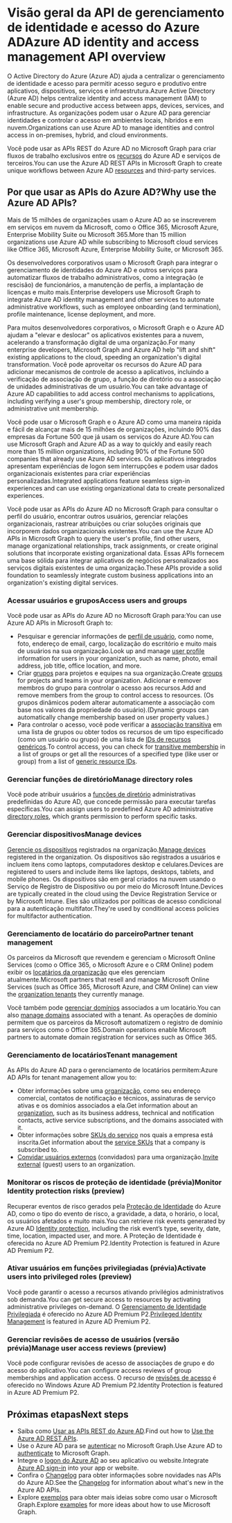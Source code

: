 # <a name="azure-ad-identity-and-access-management-api-overview"></a><span data-ttu-id="460b6-101">Visão geral da API de gerenciamento de identidade e acesso do Azure AD</span><span class="sxs-lookup"><span data-stu-id="460b6-101">Azure AD identity and access management API overview</span></span>

<span data-ttu-id="460b6-102">O Active Directory do Azure (Azure AD) ajuda a centralizar o gerenciamento de identidade e acesso para permitir acesso seguro e produtivo entre aplicativos, dispositivos, serviços e infraestrutura.</span><span class="sxs-lookup"><span data-stu-id="460b6-102">Azure Active Directory (Azure AD) helps centralize identity and access management (IAM) to enable secure and productive access between apps, devices, services, and infrastructure.</span></span> <span data-ttu-id="460b6-103">As organizações podem usar o Azure AD para gerenciar identidades e controlar o acesso em ambientes locais, híbridos e em nuvem.</span><span class="sxs-lookup"><span data-stu-id="460b6-103">Organizations can use Azure AD to manage identities and control access in on-premises, hybrid, and cloud environments.</span></span>  

<span data-ttu-id="460b6-104">Você pode usar as APIs REST do Azure AD no Microsoft Graph para criar fluxos de trabalho exclusivos entre os [recursos](../api-reference/v1.0/resources/azure_ad_overview.md) do Azure AD e serviços de terceiros.</span><span class="sxs-lookup"><span data-stu-id="460b6-104">You can use the Azure AD REST APIs in Microsoft Graph to create unique workflows between Azure AD [resources](../api-reference/v1.0/resources/azure_ad_overview.md) and third-party services.</span></span>

## <a name="why-use-the-azure-ad-apis"></a><span data-ttu-id="460b6-105">Por que usar as APIs do Azure AD?</span><span class="sxs-lookup"><span data-stu-id="460b6-105">Why use the Azure AD APIs?</span></span>

<span data-ttu-id="460b6-106">Mais de 15 milhões de organizações usam o Azure AD ao se inscreverem em serviços em nuvem da Microsoft, como o Office 365, Microsoft Azure, Enterprise Mobility Suite ou Microsoft 365.</span><span class="sxs-lookup"><span data-stu-id="460b6-106">More than 15 million organizations use Azure AD while subscribing to Microsoft cloud services like Office 365, Microsoft Azure, Enterprise Mobility Suite, or Microsoft 365.</span></span>  

<span data-ttu-id="460b6-107">Os desenvolvedores corporativos usam o Microsoft Graph para integrar o gerenciamento de identidades do Azure AD e outros serviços para automatizar fluxos de trabalho administrativos, como a integração (e rescisão) de funcionários, a manutenção de perfis, a implantação de licenças e muito mais.</span><span class="sxs-lookup"><span data-stu-id="460b6-107">Enterprise developers use Microsoft Graph to integrate Azure AD identity management and other services to automate administrative workflows, such as employee onboarding (and termination), profile maintenance, license deployment, and more.</span></span>

<span data-ttu-id="460b6-108">Para muitos desenvolvedores corporativos, o Microsoft Graph e o Azure AD ajudam a "elevar e deslocar" os aplicativos existentes para a nuvem, acelerando a transformação digital de uma organização.</span><span class="sxs-lookup"><span data-stu-id="460b6-108">For many enterprise developers, Microsoft Graph and Azure AD help "lift and shift" existing applications to the cloud, speeding an organization's digital transformation.</span></span> <span data-ttu-id="460b6-109">Você pode aproveitar os recursos do Azure AD para adicionar mecanismos de controle de acesso a aplicativos, incluindo a verificação de associação de grupo, a função de diretório ou a associação de unidades administrativas de um usuário.</span><span class="sxs-lookup"><span data-stu-id="460b6-109">You can take advantage of Azure AD capabilities to add access control mechanisms to applications, including verifying a user's group membership, directory role, or administrative unit membership.</span></span>

<span data-ttu-id="460b6-110">Você pode usar o Microsoft Graph e o Azure AD como uma maneira rápida e fácil de alcançar mais de 15 milhões de organizações, incluindo 90% das empresas da Fortune 500 que já usam os serviços do Azure AD.</span><span class="sxs-lookup"><span data-stu-id="460b6-110">You can use Microsoft Graph and Azure AD as a way to quickly and easily reach more than 15 million organizations, including 90% of the Fortune 500 companies that already use Azure AD services.</span></span> <span data-ttu-id="460b6-111">Os aplicativos integrados apresentam experiências de logon sem interrupções e podem usar dados organizacionais existentes para criar experiências personalizadas.</span><span class="sxs-lookup"><span data-stu-id="460b6-111">Integrated applications feature seamless sign-in experiences and can use existing organizational data to create personalized experiences.</span></span>  

<span data-ttu-id="460b6-112">Você pode usar as APIs do Azure AD no Microsoft Graph para consultar o perfil do usuário, encontrar outros usuários, gerenciar relações organizacionais, rastrear atribuições ou criar soluções originais que incorporem dados organizacionais existentes.</span><span class="sxs-lookup"><span data-stu-id="460b6-112">You can use the Azure AD APIs in Microsoft Graph to query the user's profile, find other users, manage organizational relationships, track assignments, or create original solutions that incorporate existing organizational data.</span></span> <span data-ttu-id="460b6-113">Essas APIs fornecem uma base sólida para integrar aplicativos de negócios personalizados aos serviços digitais existentes de uma organização.</span><span class="sxs-lookup"><span data-stu-id="460b6-113">These APIs provide a solid foundation to seamlessly integrate custom business applications into an organization's existing digital services.</span></span>

### <a name="access-users-and-groups"></a><span data-ttu-id="460b6-114">Acessar usuários e grupos</span><span class="sxs-lookup"><span data-stu-id="460b6-114">Access users and groups</span></span>

<span data-ttu-id="460b6-115">Você pode usar as APIs do Azure AD no Microsoft Graph para:</span><span class="sxs-lookup"><span data-stu-id="460b6-115">You can use Azure AD APIs in Microsoft Graph to:</span></span>

- <span data-ttu-id="460b6-116">Pesquisar e gerenciar informações de [perfil de usuário](../api-reference/v1.0/resources/user.md), como nome, foto, endereço de email, cargo, localização do escritório e muito mais de usuários na sua organização.</span><span class="sxs-lookup"><span data-stu-id="460b6-116">Look up and manage [user profile](../api-reference/v1.0/resources/user.md) information for users in your organization, such as name, photo, email address, job title, office location, and more.</span></span>
- <span data-ttu-id="460b6-117">Criar [grupos](../api-reference/v1.0/resources/groups-overview.md) para projetos e equipes na sua organização.</span><span class="sxs-lookup"><span data-stu-id="460b6-117">Create [groups](../api-reference/v1.0/resources/groups-overview.md) for projects and teams in your organization.</span></span> <span data-ttu-id="460b6-118">Adicionar e remover membros do grupo para controlar o acesso aos recursos.</span><span class="sxs-lookup"><span data-stu-id="460b6-118">Add and remove members from the group to control access to resources.</span></span> <span data-ttu-id="460b6-119">(Os grupos dinâmicos podem alterar automaticamente a associação com base nos valores da propriedade do usuário).</span><span class="sxs-lookup"><span data-stu-id="460b6-119">(Dynamic groups can automatically change membership based on user property values.)</span></span>
- <span data-ttu-id="460b6-120">Para controlar o acesso, você pode verificar a [associação transitiva](../api-reference/v1.0/api/user_checkmembergroups.md) em uma lista de grupos ou obter todos os recursos de um tipo especificado (como um usuário ou grupo) de uma lista de [IDs de recursos genéricos](../api-reference/v1.0/api/directoryobject_getbyids.md).</span><span class="sxs-lookup"><span data-stu-id="460b6-120">To control access, you can check for [transitive membership](../api-reference/v1.0/api/user_checkmembergroups.md) in a list of groups or get all the resources of a specified type (like user or group) from a list of [generic resource IDs](../api-reference/v1.0/api/directoryobject_getbyids.md).</span></span>

### <a name="manage-directory-roles"></a><span data-ttu-id="460b6-121">Gerenciar funções de diretório</span><span class="sxs-lookup"><span data-stu-id="460b6-121">Manage directory roles</span></span>

<span data-ttu-id="460b6-122">Você pode atribuir usuários a [funções de diretório](../api-reference/v1.0/resources/directoryrole.md) administrativas predefinidas do Azure AD, que concede permissão para executar tarefas específicas.</span><span class="sxs-lookup"><span data-stu-id="460b6-122">You can assign users to predefined Azure AD administrative [directory roles](../api-reference/v1.0/resources/directoryrole.md), which grants permission to perform specific tasks.</span></span>

### <a name="manage-devices"></a><span data-ttu-id="460b6-123">Gerenciar dispositivos</span><span class="sxs-lookup"><span data-stu-id="460b6-123">Manage devices</span></span>

<span data-ttu-id="460b6-124">[Gerencie os dispositivos](https://docs.microsoft.com/en-us/azure/active-directory/device-management-introduction.md) registrados na organização.</span><span class="sxs-lookup"><span data-stu-id="460b6-124">[Manage devices](https://docs.microsoft.com/en-us/azure/active-directory/device-management-introduction.md) registered in the organization.</span></span> <span data-ttu-id="460b6-125">Os dispositivos são registrados a usuários e incluem itens como laptops, computadores desktop e celulares.</span><span class="sxs-lookup"><span data-stu-id="460b6-125">Devices are registered to users and include items like laptops, desktops, tablets, and mobile phones.</span></span> <span data-ttu-id="460b6-126">Os dispositivos são em geral criados na nuvem usando o Serviço de Registro de Dispositivo ou por meio do Microsoft Intune.</span><span class="sxs-lookup"><span data-stu-id="460b6-126">Devices are typically created in the cloud using the Device Registration Service or by Microsoft Intune.</span></span> <span data-ttu-id="460b6-127">Eles são utilizados por políticas de acesso condicional para a autenticação multifator.</span><span class="sxs-lookup"><span data-stu-id="460b6-127">They're used by conditional access policies for multifactor authentication.</span></span>

### <a name="partner-tenant-management"></a><span data-ttu-id="460b6-128">Gerenciamento de locatário do parceiro</span><span class="sxs-lookup"><span data-stu-id="460b6-128">Partner tenant management</span></span>

<span data-ttu-id="460b6-129">Os parceiros da Microsoft que revendem e gerenciam o Microsoft Online Services (como o Office 365, o Microsoft Azure e o CRM Online) podem exibir os [locatários da organização](../api-reference/v1.0/resources/contract.md) que eles gerenciam atualmente.</span><span class="sxs-lookup"><span data-stu-id="460b6-129">Microsoft partners that resell and manage Microsoft Online Services (such as Office 365, Microsoft Azure, and CRM Online) can view the [organization tenants](../api-reference/v1.0/resources/contract.md) they currently manage.</span></span>

<span data-ttu-id="460b6-130">Você também pode [gerenciar domínios](../api-reference/v1.0/resources/domain.md) associados a um locatário.</span><span class="sxs-lookup"><span data-stu-id="460b6-130">You can also [manage domains](../api-reference/v1.0/resources/domain.md) associated with a tenant.</span></span> <span data-ttu-id="460b6-131">As operações de domínio permitem que os parceiros da Microsoft automatizem o registro de domínio para serviços como o Office 365.</span><span class="sxs-lookup"><span data-stu-id="460b6-131">Domain operations enable Microsoft partners to automate domain registration for services such as Office 365.</span></span>

### <a name="tenant-management"></a><span data-ttu-id="460b6-132">Gerenciamento de locatários</span><span class="sxs-lookup"><span data-stu-id="460b6-132">Tenant management</span></span>

<span data-ttu-id="460b6-133">As APIs do Azure AD para o gerenciamento de locatários permitem:</span><span class="sxs-lookup"><span data-stu-id="460b6-133">Azure AD APIs for tenant management allow you to:</span></span>

- <span data-ttu-id="460b6-134">Obter informações sobre uma [organização](../api-reference/v1.0/resources/organization.md), como seu endereço comercial, contatos de notificação e técnicos, assinaturas de serviço ativas e os domínios associados a ela.</span><span class="sxs-lookup"><span data-stu-id="460b6-134">Get information about an [organization](../api-reference/v1.0/resources/organization.md), such as its business address, technical and notification contacts, active service subscriptions, and the domains associated with it.</span></span>
- <span data-ttu-id="460b6-135">Obter informações sobre [SKUs do serviço](../api-reference/v1.0/resources/subscribedsku.md) nos quais a empresa está inscrita.</span><span class="sxs-lookup"><span data-stu-id="460b6-135">Get information about the [service SKUs](../api-reference/v1.0/resources/subscribedsku.md) that a company is subscribed to.</span></span>
- <span data-ttu-id="460b6-136">[Convidar usuários externos](../api-reference/v1.0/resources/invitation.md) (convidados) para uma organização.</span><span class="sxs-lookup"><span data-stu-id="460b6-136">[Invite external](../api-reference/v1.0/resources/invitation.md) (guest) users to an organization.</span></span>

### <a name="monitor-identity-protection-risks-preview"></a><span data-ttu-id="460b6-137">Monitorar os riscos de proteção de identidade (prévia)</span><span class="sxs-lookup"><span data-stu-id="460b6-137">Monitor Identity protection risks (preview)</span></span>

<span data-ttu-id="460b6-138">Recuperar eventos de risco gerados pela [Proteção de Identidade](../api-reference/beta/resources/identityprotection_root.md) do Azure AD, como o tipo do evento de risco, a gravidade, a data, o horário, o local, os usuários afetados e muito mais.</span><span class="sxs-lookup"><span data-stu-id="460b6-138">You can retrieve risk events generated by Azure AD [Identity protection](../api-reference/beta/resources/identityprotection_root.md), including the risk event’s type, severity, date, time, location, impacted user, and more.</span></span> <span data-ttu-id="460b6-139">A Proteção de Identidade é oferecida no Azure AD Premium P2.</span><span class="sxs-lookup"><span data-stu-id="460b6-139">Identity Protection is featured in Azure AD Premium P2.</span></span>

### <a name="activate-users-into-privileged-roles-preview"></a><span data-ttu-id="460b6-140">Ativar usuários em funções privilegiadas (prévia)</span><span class="sxs-lookup"><span data-stu-id="460b6-140">Activate users into privileged roles (preview)</span></span>

<span data-ttu-id="460b6-141">Você pode garantir o acesso a recursos ativando privilégios administrativos sob demanda.</span><span class="sxs-lookup"><span data-stu-id="460b6-141">You can get secure access to resources by activating administrative privileges on-demand.</span></span> <span data-ttu-id="460b6-142">O [Gerenciamento de Identidade Privilegiada](../api-reference/beta/resources/privilegedidentitymanagement_root.md) é oferecido no Azure AD Premium P2.</span><span class="sxs-lookup"><span data-stu-id="460b6-142">[Privileged Identity Management](../api-reference/beta/resources/privilegedidentitymanagement_root.md) is featured in Azure AD Premium P2.</span></span>

### <a name="manage-user-access-reviews-preview"></a><span data-ttu-id="460b6-143">Gerenciar revisões de acesso de usuários (versão prévia)</span><span class="sxs-lookup"><span data-stu-id="460b6-143">Manage user access reviews (preview)</span></span>

<span data-ttu-id="460b6-144">Você pode configurar revisões de acesso de associações de grupo e do acesso do aplicativo.</span><span class="sxs-lookup"><span data-stu-id="460b6-144">You can configure access reviews of group memberships and application access.</span></span> <span data-ttu-id="460b6-145">O recurso de [revisões de acesso](../api-reference/beta/resources/accessreviews_root.md) é oferecido no Windows Azure AD Premium P2.</span><span class="sxs-lookup"><span data-stu-id="460b6-145">Identity Protection is featured in Azure AD Premium P2.</span></span>

## <a name="next-steps"></a><span data-ttu-id="460b6-146">Próximas etapas</span><span class="sxs-lookup"><span data-stu-id="460b6-146">Next steps</span></span>

- <span data-ttu-id="460b6-147">Saiba como [Usar as APIs REST do Azure AD](../api-reference/v1.0/resources/azure_ad_overview.md).</span><span class="sxs-lookup"><span data-stu-id="460b6-147">Find out how to [Use the Azure AD REST APIs](../api-reference/v1.0/resources/azure_ad_overview.md).</span></span>
- <span data-ttu-id="460b6-148">Use o Azure AD para se [autenticar](auth_overview.md) no Microsoft Graph.</span><span class="sxs-lookup"><span data-stu-id="460b6-148">Use Azure AD to [authenticate](auth_overview.md) to Microsoft Graph.</span></span> 
- <span data-ttu-id="460b6-149">Integre o [logon do Azure AD](https://azure.microsoft.com/en-us/develop/identity/signin/) ao seu aplicativo ou website.</span><span class="sxs-lookup"><span data-stu-id="460b6-149">Integrate [Azure AD sign-in](https://azure.microsoft.com/en-us/develop/identity/signin/) into your app or website.</span></span>
- <span data-ttu-id="460b6-150">Confira o [Changelog](changelog.md) para obter informações sobre novidades nas APIs do Azure AD.</span><span class="sxs-lookup"><span data-stu-id="460b6-150">See the [Changelog](changelog.md) for information about what's new in the Azure AD APIs.</span></span>
- <span data-ttu-id="460b6-151">Explore [exemplos](https://developer.microsoft.com/en-us/graph/graph/examples) para obter mais ideias sobre como usar o Microsoft Graph.</span><span class="sxs-lookup"><span data-stu-id="460b6-151">Explore [examples](https://developer.microsoft.com/en-us/graph/graph/examples) for more ideas about how to use Microsoft Graph.</span></span>
